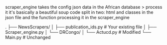 scraper_engine takes the config json data in the African database > process it 
it's basically a beautiful soup code split in two: html and classes in the json file and the function processing it  in the scraper_engine


.
├── NewsScrapers/
│   ├── publication_ids.py  # Your existing file
│   ├── Scraper_engine.py
│   └── DRCongo/
│       └── Actucd.py      # Modified
└── Main.py                # Unchanged